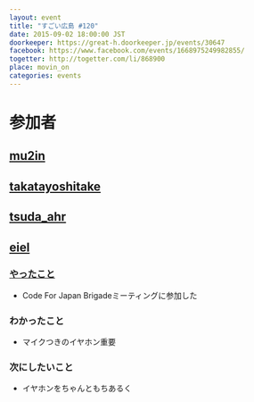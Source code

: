 ```yaml
---
layout: event
title: "すごい広島 #120"
date: 2015-09-02 18:00:00 JST
doorkeeper: https://great-h.doorkeeper.jp/events/30647
facebook: https://www.facebook.com/events/1668975249982855/
togetter: http://togetter.com/li/868900
place: movin_on
categories: events
---
```


# 参加者


## [mu2in](http://twitter.com/mu2in)


## [takatayoshitake](http://twitter.com/takatayoshitake)

## [tsuda_ahr](http://twitter.com/tsuda_ahr)


## [eiel](http://eiel.info/)

### [やったこと](https://github.com/great-h/great-h.github.io/issues/1701)

* Code For Japan Brigadeミーティングに参加した

### わかったこと

* マイクつきのイヤホン重要

### 次にしたいこと

* イヤホンをちゃんともちあるく
